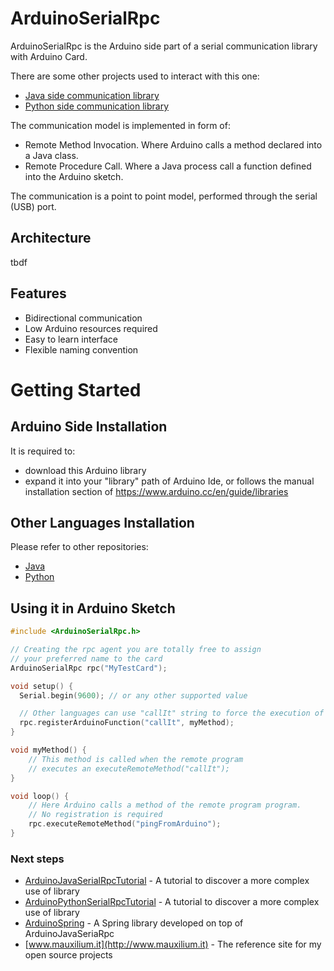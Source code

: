 # ArduinoSerialRpc

ArduinoSerialRpc is the Arduino side part of a serial communication library with Arduino Card.

There are some other projects used to interact with this one:
* [Java side communication library](https://github.com/Mauxilium/ArduinoJavaSerialRpc)
* [Python side communication library](https://github.com/Mauxilium/ArduinoPythonSerialRpc)

The communication model is implemented in form of:
* Remote Method Invocation. Where Arduino calls a method declared into a Java class.
* Remote Procedure Call. Where a Java process call a function defined into the Arduino sketch.

The communication is a point to point model, performed through the serial (USB) port.
 
## Architecture

tbdf

## Features

* Bidirectional communication
* Low Arduino resources required
* Easy to learn interface
* Flexible naming convention

# Getting Started

## Arduino Side Installation
It is required to:
 * download this Arduino library
 * expand it into your "library" path of Arduino Ide,
  or follows the manual installation section of https://www.arduino.cc/en/guide/libraries
  
## Other Languages Installation
Please refer to other repositories:
* [Java](https://github.com/Mauxilium/ArduinoJavaSerialRpc)
* [Python](https://github.com/Mauxilium/ArduinoPythonSerialRpc)

## Using it in Arduino Sketch
```c++
#include <ArduinoSerialRpc.h>

// Creating the rpc agent you are totally free to assign
// your preferred name to the card
ArduinoSerialRpc rpc("MyTestCard");

void setup() {
  Serial.begin(9600); // or any other supported value

  // Other languages can use "callIt" string to force the execution of myMethod function
  rpc.registerArduinoFunction("callIt", myMethod);
}

void myMethod() {
    // This method is called when the remote program
    // executes an executeRemoteMethod("callIt"); 
}

void loop() {
    // Here Arduino calls a method of the remote program program.
    // No registration is required
    rpc.executeRemoteMethod("pingFromArduino");
}
```

### Next steps
* [ArduinoJavaSerialRpcTutorial](https://github.com/Mauxilium/ArduinoJavaSerialRpcTutorial) - A tutorial to discover a more complex use of library
* [ArduinoPythonSerialRpcTutorial](https://github.com/Mauxilium/ArduinoPythonSerialRpcTutorial) - A tutorial to discover a more complex use of library
* [ArduinoSpring](https://github.com/Mauxilium/ArduinoSpring) - A Spring library developed on top of ArduinoJavaSeriaRpc
* [www.mauxilium.it](http://www.mauxilium.it) - The reference site for my open source projects
